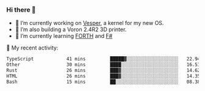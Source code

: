 ### Hi there 👋

<!--
**berkus/berkus** is a ✨ _special_ ✨ repository because its `README.md` (this file) appears on your GitHub profile.

Here are some ideas to get you started:

- 🔭 I’m currently working on ...
- 🌱 I’m currently learning ...
- 👯 I’m looking to collaborate on ...
- 🤔 I’m looking for help with ...
- 💬 Ask me about ...
- 📫 How to reach me: ...
- 😄 Pronouns: ...
- ⚡ Fun fact: ...
-->

- 🔭 I’m currently working on [Vesper](https://github.com/metta-systems/vesper), a kernel for my new OS.
- 🔭 I’m also building a Voron 2.4R2 3D printer.
- 🌱 I’m currently learning [FORTH](http://forth.com/starting-forth/) and [F#](https://fsharpforfunandprofit.com/)

💼 My recent activity:

<!--START_SECTION:waka-->

```txt
TypeScript            41 mins         █████▓░░░░░░░░░░░░░░░░░░░   22.94 %
Other                 30 mins         ████░░░░░░░░░░░░░░░░░░░░░   16.51 %
Rust                  26 mins         ███▓░░░░░░░░░░░░░░░░░░░░░   14.62 %
HTML                  26 mins         ███▓░░░░░░░░░░░░░░░░░░░░░   14.35 %
Bash                  15 mins         ██░░░░░░░░░░░░░░░░░░░░░░░   08.38 %
```

<!--END_SECTION:waka-->
